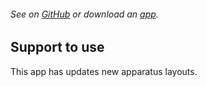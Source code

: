 ###### See on [GitHub](https://github.com/YutoMizutani/AppInfoFiles/blob/master/OperantChamberApp/docs/support.md) or download an [app](https://itunes.apple.com/jp/app/operantchamberapp/id1250835517).

## Support to use
This app has updates new apparatus layouts. 

<br>